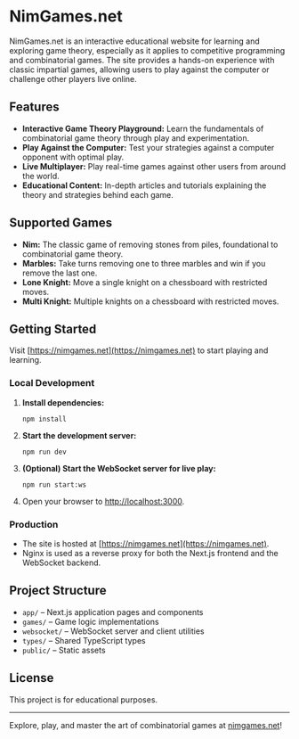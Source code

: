 # NimGames.net

NimGames.net is an interactive educational website for learning and exploring game theory, especially as it applies to competitive programming and combinatorial games. The site provides a hands-on experience with classic impartial games, allowing users to play against the computer or challenge other players live online.

## Features

- **Interactive Game Theory Playground:** Learn the fundamentals of combinatorial game theory through play and experimentation.
- **Play Against the Computer:** Test your strategies against a computer opponent with optimal play.
- **Live Multiplayer:** Play real-time games against other users from around the world.
- **Educational Content:** In-depth articles and tutorials explaining the theory and strategies behind each game.

## Supported Games

- **Nim:** The classic game of removing stones from piles, foundational to combinatorial game theory.
- **Marbles:** Take turns removing one to three marbles and win if you remove the last one.
- **Lone Knight:** Move a single knight on a chessboard with restricted moves.
- **Multi Knight:** Multiple knights on a chessboard with restricted moves.

## Getting Started

Visit [https://nimgames.net](https://nimgames.net) to start playing and learning.

### Local Development

1. **Install dependencies:**
   ```
   npm install
   ```
2. **Start the development server:**
   ```
   npm run dev
   ```
3. **(Optional) Start the WebSocket server for live play:**
   ```
   npm run start:ws
   ```
4. Open your browser to [http://localhost:3000](http://localhost:3000).

### Production

- The site is hosted at [https://nimgames.net](https://nimgames.net).
- Nginx is used as a reverse proxy for both the Next.js frontend and the WebSocket backend.

## Project Structure

- `app/` – Next.js application pages and components
- `games/` – Game logic implementations
- `websocket/` – WebSocket server and client utilities
- `types/` – Shared TypeScript types
- `public/` – Static assets

## License

This project is for educational purposes.

---

Explore, play, and master the art of combinatorial games at [nimgames.net](https://nimgames.net)!
